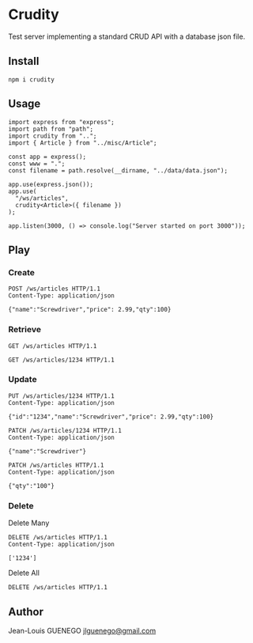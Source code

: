 # Crudity

Test server implementing a standard CRUD API with a database json file.

## Install

```
npm i crudity
```

## Usage

```
import express from "express";
import path from "path";
import crudity from "..";
import { Article } from "../misc/Article";

const app = express();
const www = ".";
const filename = path.resolve(__dirname, "../data/data.json");

app.use(express.json());
app.use(
  "/ws/articles",
  crudity<Article>({ filename })
);

app.listen(3000, () => console.log("Server started on port 3000"));
```

## Play

### Create

```
POST /ws/articles HTTP/1.1
Content-Type: application/json

{"name":"Screwdriver","price": 2.99,"qty":100}
```

### Retrieve

```
GET /ws/articles HTTP/1.1
```

```
GET /ws/articles/1234 HTTP/1.1
```

### Update

```
PUT /ws/articles/1234 HTTP/1.1
Content-Type: application/json

{"id":"1234","name":"Screwdriver","price": 2.99,"qty":100}
```

```
PATCH /ws/articles/1234 HTTP/1.1
Content-Type: application/json

{"name":"Screwdriver"}
```

```
PATCH /ws/articles HTTP/1.1
Content-Type: application/json

{"qty":"100"}
```

### Delete

Delete Many
```
DELETE /ws/articles HTTP/1.1
Content-Type: application/json

['1234']
```

Delete All

```
DELETE /ws/articles HTTP/1.1
```

## Author

Jean-Louis GUENEGO <jlguenego@gmail.com>
